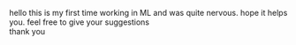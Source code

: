 hello 
this is my first time working in ML and was quite nervous. hope it helps you.
feel free to give your suggestions  
thank you

